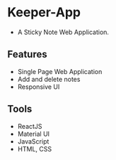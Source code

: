 # Keeper-App

- A Sticky Note Web Application. 

## Features

- Single Page Web Application
- Add and delete notes
- Responsive UI 

## Tools

- ReactJS
- Material UI
- JavaScript
- HTML, CSS
